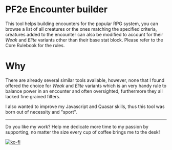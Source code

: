 # PF2e Encounter builder

This tool helps building encounters for the popular RPG system, you can browse a list of all creatures or the ones matching the specified criteria, creatures added to the encounter can also be modified to account for their *Weak* and *Elite* variants other than their base stat block. Please refer to the Core Rulebook for the rules.

# Why

There are already several similar tools available, however, none that I found offered the choice for *Weak* and *Elite* variants which is an very handy rule to balance power in an encounter and often oversighted, furthermore they all lacked fine grained filters.

I also wanted to improve my Javascript and Quasar skills, thus this tool was born out of necessity and "sport".


---
Do you like my work? Help me dedicate more time to my passion by supporting, no matter the size every cup of coffee brings me to the desk!

[![ko-fi](https://ko-fi.com/img/githubbutton_sm.svg)](https://ko-fi.com/F1F7343J9)
